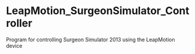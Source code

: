 LeapMotion_SurgeonSimulator_Controller
======================================

Program for controlling Surgeon Simulator 2013 using the LeapMotion device
